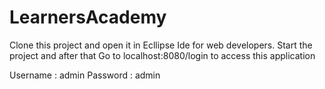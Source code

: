 # LearnersAcademy

Clone this project and open it in Ecllipse Ide for web developers. Start the project and after that 
Go to localhost:8080/login to access this application

Username : admin
Password : admin

